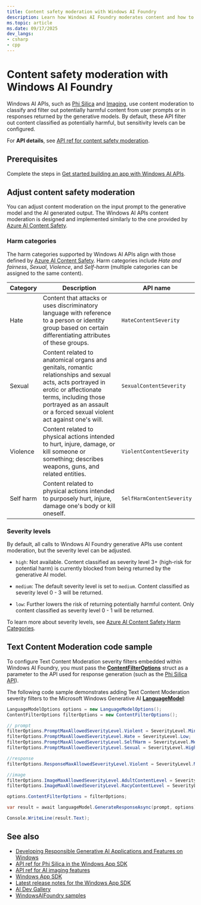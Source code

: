 ```yaml
---
title: Content safety moderation with Windows AI Foundry
description: Learn how Windows AI Foundry moderates content and how to adjust sensitivity filters.
ms.topic: article
ms.date: 09/17/2025
dev_langs:
- csharp
- cpp
---
```


# Content safety moderation with Windows AI Foundry

Windows AI APIs, such as [Phi Silica](phi-silica.md) and [Imaging](imaging.md), use content moderation to classify and filter out potentially harmful content from user prompts or in responses returned by the generative models. By default, these API filter out content classified as potentially harmful, but sensitivity levels can be configured.

For **API details**, see [API ref for content safety moderation](/windows/windows-app-sdk/api/winrt/microsoft.windows.ai.contentsafety).

## Prerequisites

Complete the steps in [Get started building an app with Windows AI APIs](get-started.md).

## Adjust content safety moderation

You can adjust content moderation on the input prompt to the generative model and the AI generated output. The Windows AI APIs content moderation is designed and implemented similarly to the one provided by [Azure AI Content Safety](/azure/ai-services/content-safety/overview).

### Harm categories

The harm categories supported by Windows AI APIs align with those defined by [Azure AI Content Safety](/azure/ai-services/content-safety/concepts/harm-categories). Harm categories include *Hate and fairness*, *Sexual*, *Violence*, and *Self-harm* (multiple categories can be assigned to the same content).

| Category | Description | API name |
| -------- | ----------- | -------- |
| Hate     | Content that attacks or uses discriminatory language with reference to a person or identity group based on certain differentiating attributes of these groups. | `HateContentSeverity` |
| Sexual | Content related to anatomical organs and genitals, romantic relationships and sexual acts, acts portrayed in erotic or affectionate terms, including those portrayed as an assault or a forced sexual violent act against one's will. | `SexualContentSeverity` |
| Violence | Content related to physical actions intended to hurt, injure, damage, or kill someone or something; describes weapons, guns, and related entities. | `ViolentContentSeverity` |
| Self harm | Content related to physical actions intended to purposely hurt, injure, damage one's body or kill oneself. | `SelfHarmContentSeverity` |

### Severity levels

By default, all calls to Windows AI Foundry generative APIs use content moderation, but the severity level can be adjusted.

- `high`: Not available. Content classified as severity level 3+ (high-risk for potential harm) is currently blocked from being returned by the generative AI model.

- `medium`: The default severity level is set to `medium`. Content classified as severity level 0 - 3 will be returned.

- `low`: Further lowers the risk of returning potentially harmful content. Only content classified as severity level 0 - 1 will be returned.

To learn more about severity levels, see [Azure AI Content Safety Harm Categories](/azure/ai-services/content-safety/concepts/harm-categories).

## Text Content Moderation code sample

To configure Text Content Moderation severity filters embedded within Windows AI Foundry, you must pass the [**ContentFilterOptions**](/windows/windows-app-sdk/api/winrt/microsoft.windows.ai.contentsafety.contentfilteroptions) struct as a parameter to the API used for response generation (such as the [Phi Silica API](./phi-silica.md)).

The following code sample demonstrates adding Text Content Moderation severity filters to the Microsoft Windows Generative AI [**LanguageModel**](/windows/windows-app-sdk/api/winrt/microsoft.windows.ai.text.languagemodel):

```csharp
LanguageModelOptions options = new LanguageModelOptions();
ContentFilterOptions filterOptions = new ContentFilterOptions();

// prompt
filterOptions.PromptMaxAllowedSeverityLevel.Violent = SeverityLevel.Minimum;
filterOptions.PromptMaxAllowedSeverityLevel.Hate = SeverityLevel.Low;
filterOptions.PromptMaxAllowedSeverityLevel.SelfHarm = SeverityLevel.Medium;
filterOptions.PromptMaxAllowedSeverityLevel.Sexual = SeverityLevel.High;

//response
filterOptions.ResponseMaxAllowedSeverityLevel.Violent = SeverityLevel.Medium;

//image
filterOptions.ImageMaxAllowedSeverityLevel.AdultContentLevel = SeverityLevel.Medium;
filterOptions.ImageMaxAllowedSeverityLevel.RacyContentLevel = SeverityLevel.Medium;

options.ContentFilterOptions = filterOptions;

var result = await languageModel.GenerateResponseAsync(prompt, options);

Console.WriteLine(result.Text);
```

## See also

- [Developing Responsible Generative AI Applications and Features on Windows](../rai.md)
- [API ref for Phi Silica in the Windows App SDK](/windows/windows-app-sdk/api/winrt/microsoft.windows.ai)
- [API ref for AI imaging features](/windows/windows-app-sdk/api/winrt/microsoft.windows.ai.imaging)
- [Windows App SDK](/windows/apps/windows-app-sdk/)
- [Latest release notes for the Windows App SDK](/windows/apps/windows-app-sdk/release-channels)
- [AI Dev Gallery](https://github.com/microsoft/ai-dev-gallery/)
- [WindowsAIFoundry samples](https://github.com/microsoft/WindowsAppSDK-Samples/tree/release/experimental/Samples/WindowsAIFoundry)

